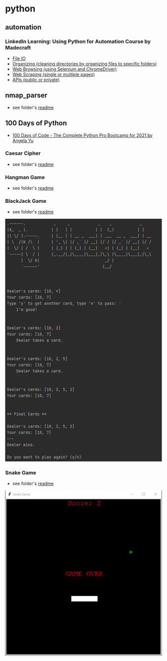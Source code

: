 # python

## automation

### LinkedIn Learning: Using Python for Automation Course by Madecraft

- [File IO](https://github.com/jcampbell18/python/tree/master/automation/FileIO)
- [Organizing (cleaning directories by organizing files to specific folders)](https://github.com/jcampbell18/python/tree/master/automation/OrganizeMe)
- [Web Browsing (using Selenium and ChromeDriver)](https://github.com/jcampbell18/python/tree/master/automation/WebBrowsing)
- [Web Scraping (single or multiple pages)](https://github.com/jcampbell18/python/tree/master/automation/WebScraping)
- [APIs (public or private)](https://github.com/jcampbell18/python/tree/master/automation/APIs)


## nmap_parser

- see folder's [readme](https://github.com/jcampbell18/python/tree/master/nmap_parser)

## 100 Days of Python

- [100 Days of Code - The Complete Python Pro Bootcamp for 2021 by Angela Yu](https://www.udemy.com/course/100-days-of-code/)

### Caesar Cipher

- see folder's [readme](https://github.com/jcampbell18/python/tree/master/caesar_cipher)

### Hangman Game

- see folder's [readme](https://github.com/jcampbell18/python/tree/master/hangman)

### BlackJack Game

- see folder's [readme](https://github.com/jcampbell18/python/tree/master/blackjack)

![Screenshot: Blackjack Game](https://github.com/jcampbell18/python/blob/master/blackjack/BlackjackGame.png)

### Snake Game

- see folder's [readme](https://github.com/jcampbell18/python/tree/master/snake_game)

![Screenshot: Snake Game](https://github.com/jcampbell18/python/blob/master/snake_game/SnakeGame.png)